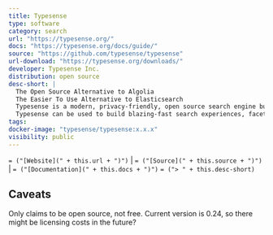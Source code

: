 ```yaml
---
title: Typesense
type: software
category: search
url: "https://typesense.org/"
docs: "https://typesense.org/docs/guide/"
source: "https://github.com/typesense/typesense"
url-download: "https://typesense.org/downloads/"
developer: Typesense Inc.
distribution: open source
desc-short: |
  The Open Source Alternative to Algolia
  The Easier To Use Alternative to Elasticsearch
  Typesense is a modern, privacy-friendly, open source search engine built from the ground up using cutting-edge search algorithms, that take advantage of the latest advances in hardware capabilities.
  Typesense can be used to build blazing-fast search experiences, faceted navigation experiences, geo-search, vector search, semantic search, similarity search and much more.
tags:
docker-image: "typesense/typesense:x.x.x"
visibility: public
---
```

`= ("[Website](" + this.url + ")")` |  `= ("[Source](" + this.source + ")")` | `= ("[Documentation](" + this.docs + ")")`
`= ("> " + this.desc-short)`

## Caveats
Only claims to be open source, not free. Current version is 0.24, so there might be licensing costs in the future?
